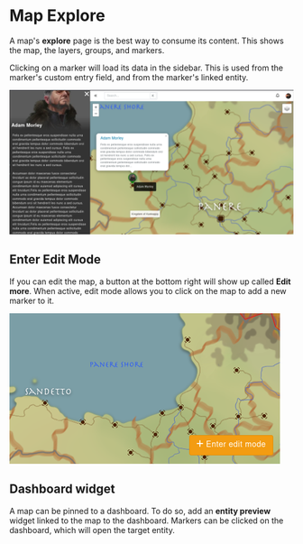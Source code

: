 # Map Explore

A map's **explore** page is the best way to consume its content. This shows the map, the layers, groups, and markers.

Clicking on a marker will load its data in the sidebar. This is used from the marker's custom entry field, and from the marker's linked entity.

![Map explore page](img/map-explore.png)


## Enter Edit Mode

If you can edit the map, a button at the bottom right will show up called **Edit more**. When active, edit mode allows you to click on the map to add a new marker to it.

![Enter edit mode button](img/map-edit-mode.png)

## Dashboard widget

A map can be pinned to a dashboard. To do so, add an **entity preview** widget linked to the map to the dashboard. Markers can be clicked on the dashboard, which will open the target entity.